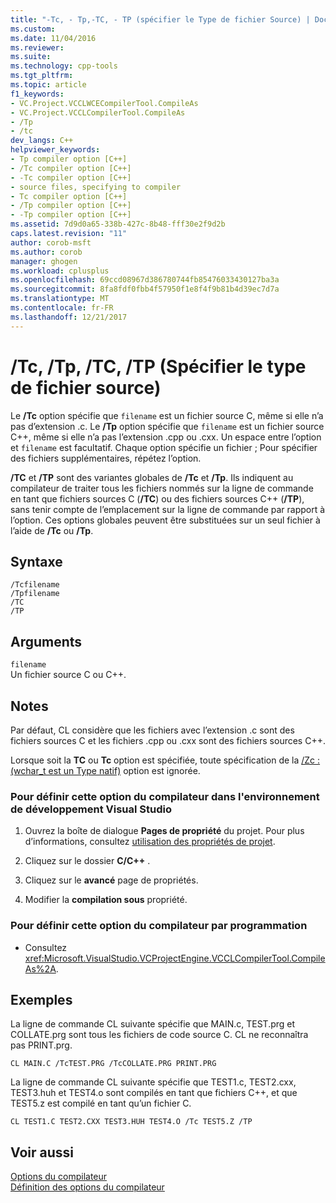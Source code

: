 ```yaml
---
title: "-Tc, - Tp,-TC, - TP (spécifier le Type de fichier Source) | Documents Microsoft"
ms.custom: 
ms.date: 11/04/2016
ms.reviewer: 
ms.suite: 
ms.technology: cpp-tools
ms.tgt_pltfrm: 
ms.topic: article
f1_keywords:
- VC.Project.VCCLWCECompilerTool.CompileAs
- VC.Project.VCCLCompilerTool.CompileAs
- /Tp
- /tc
dev_langs: C++
helpviewer_keywords:
- Tp compiler option [C++]
- /Tc compiler option [C++]
- -Tc compiler option [C++]
- source files, specifying to compiler
- Tc compiler option [C++]
- /Tp compiler option [C++]
- -Tp compiler option [C++]
ms.assetid: 7d9d0a65-338b-427c-8b48-fff30e2f9d2b
caps.latest.revision: "11"
author: corob-msft
ms.author: corob
manager: ghogen
ms.workload: cplusplus
ms.openlocfilehash: 69ccd08967d386780744fb85476033430127ba3a
ms.sourcegitcommit: 8fa8fdf0fbb4f57950f1e8f4f9b81b4d39ec7d7a
ms.translationtype: MT
ms.contentlocale: fr-FR
ms.lasthandoff: 12/21/2017
---
```

# <a name="tc-tp-tc-tp-specify-source-file-type"></a>/Tc, /Tp, /TC, /TP (Spécifier le type de fichier source)
Le **/Tc** option spécifie que `filename` est un fichier source C, même si elle n’a pas d’extension .c. Le **/Tp** option spécifie que `filename` est un fichier source C++, même si elle n’a pas l’extension .cpp ou .cxx. Un espace entre l’option et `filename` est facultatif. Chaque option spécifie un fichier ; Pour spécifier des fichiers supplémentaires, répétez l’option.  
  
 **/TC** et **/TP** sont des variantes globales de **/Tc** et **/Tp**. Ils indiquent au compilateur de traiter tous les fichiers nommés sur la ligne de commande en tant que fichiers sources C (**/TC**) ou des fichiers sources C++ (**/TP**), sans tenir compte de l’emplacement sur la ligne de commande par rapport à l’option. Ces options globales peuvent être substituées sur un seul fichier à l’aide de **/Tc** ou **/Tp**.  
  
## <a name="syntax"></a>Syntaxe  
  
```  
/Tcfilename  
/Tpfilename  
/TC  
/TP  
```  
  
## <a name="arguments"></a>Arguments  
 `filename`  
 Un fichier source C ou C++.  
  
## <a name="remarks"></a>Notes  
 Par défaut, CL considère que les fichiers avec l’extension .c sont des fichiers sources C et les fichiers .cpp ou .cxx sont des fichiers sources C++.  
  
 Lorsque soit la **TC** ou **Tc** option est spécifiée, toute spécification de la [/Zc : (wchar_t est un Type natif)](../../build/reference/zc-wchar-t-wchar-t-is-native-type.md) option est ignorée.  
  
### <a name="to-set-this-compiler-option-in-the-visual-studio-development-environment"></a>Pour définir cette option du compilateur dans l'environnement de développement Visual Studio  
  
1.  Ouvrez la boîte de dialogue **Pages de propriété** du projet. Pour plus d’informations, consultez [utilisation des propriétés de projet](../../ide/working-with-project-properties.md).  
  
2.  Cliquez sur le dossier **C/C++** .  
  
3.  Cliquez sur le **avancé** page de propriétés.  
  
4.  Modifier la **compilation sous** propriété.  
  
### <a name="to-set-this-compiler-option-programmatically"></a>Pour définir cette option du compilateur par programmation  
  
-   Consultez <xref:Microsoft.VisualStudio.VCProjectEngine.VCCLCompilerTool.CompileAs%2A>.  
  
## <a name="examples"></a>Exemples  
 La ligne de commande CL suivante spécifie que MAIN.c, TEST.prg et COLLATE.prg sont tous les fichiers de code source C. CL ne reconnaîtra pas PRINT.prg.  
  
```  
CL MAIN.C /TcTEST.PRG /TcCOLLATE.PRG PRINT.PRG  
```  
  
 La ligne de commande CL suivante spécifie que TEST1.c, TEST2.cxx, TEST3.huh et TEST4.o sont compilés en tant que fichiers C++, et que TEST5.z est compilé en tant qu’un fichier C.  
  
```  
CL TEST1.C TEST2.CXX TEST3.HUH TEST4.O /Tc TEST5.Z /TP  
```  
  
## <a name="see-also"></a>Voir aussi  
 [Options du compilateur](../../build/reference/compiler-options.md)   
 [Définition des options du compilateur](../../build/reference/setting-compiler-options.md)